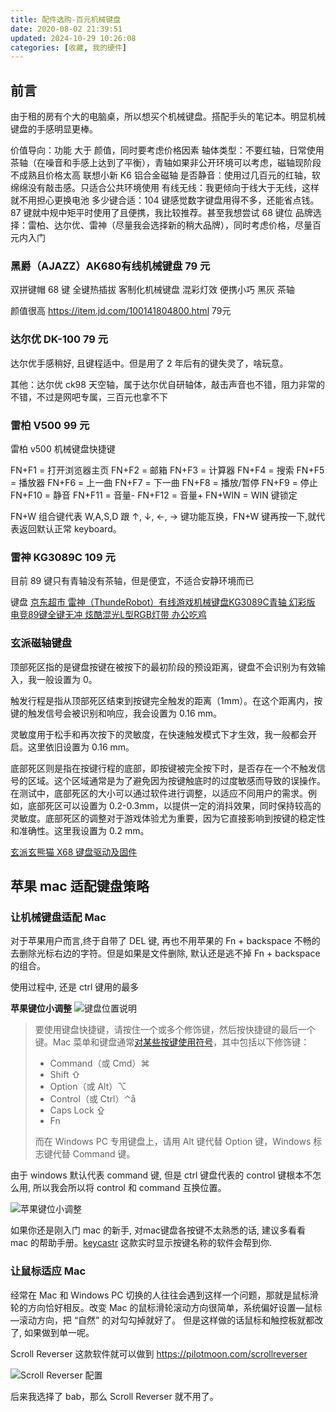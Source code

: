 ```yaml
---
title: 配件选购-百元机械键盘
date: 2020-08-02 21:39:51
updated: 2024-10-29 10:26:08
categories: [收藏, 我的硬件]
---
```


## 前言

由于租的房有个大的电脑桌，所以想买个机械键盘。搭配手头的笔记本。明显机械键盘的手感明显更棒。

价值导向：功能 大于 颜值，同时要考虑价格因素
轴体类型：不要红轴，日常使用茶轴（在噪音和手感上达到了平衡），青轴如果非公开环境可以考虑，磁轴现阶段不成熟且价格太高
联想小新 K6 铝合金磁轴
是否静音：使用过几百元的红轴，软绵绵没有敲击感。只适合公共环境使用
有线无线：我更倾向于线大于无线，这样就不用担心更换电池
多少键合适：104 键感觉数字键盘用得不多，还能省点钱。87 键就中规中矩平时使用了且便携，我比较推荐。甚至我想尝试 68 键位
品牌选择：雷柏、达尔优、雷神（尽量我会选择新的稍大品牌），同时考虑价格，尽量百元内入门

<!-- more -->

### 黑爵（AJAZZ）AK680有线机械键盘 79 元

双拼键帽 68 键 全键热插拔 客制化机械键盘 混彩灯效 便携小巧 黑灰 茶轴

颜值很高
https://item.jd.com/100141804800.html 79元

### 达尔优 DK-100 79 元

达尔优手感稍好, 且键程适中。但是用了 2 年后有的键失灵了，啥玩意。

其他：达尔优 ck98 天空轴，属于达尔优自研轴体，敲击声音也不错，阻力非常的不错，不过是网吧专属，三百元也拿不下

### 雷柏 V500 99 元

雷柏 v500 机械键盘快捷键

FN+F1 = 打开浏览器主页
FN+F2 = 邮箱
FN+F3 = 计算器
FN+F4 = 搜索
FN+F5 = 播放器
FN+F6 = 上一曲
FN+F7 = 下一曲
FN+F8 = 播放/暂停
FN+F9 = 停止
FN+F10 = 静音
FN+F11 = 音量-
FN+F12 = 音量+
FN+WIN = WIN 键锁定

FN+W 组合键代表 W,A,S,D 跟 ↑, ↓, ←, → 键功能互换，FN+W 键再按一下,就代表返回默认正常 keyboard。

### 雷神 KG3089C 109 元

目前 89 键只有青轴没有茶轴，但是便宜，不适合安静环境而已

键盘 [京东超市 雷神（ThundeRobot）有线游戏机械键盘KG3089C青轴 幻彩版 电竞89键全键无冲 炫酷混光L型RGB灯带 办公吃鸡](https://item.jd.com/100016060292.html)

### 玄派磁轴键盘

顶部死区指的是键盘按键在被按下的最初阶段的预设距离，键盘不会识别为有效输入，我一般设置为 0。

触发行程是指从顶部死区结束到按键完全触发的距离（1mm）。在这个距离内，按键的触发信号会被识别和响应，我会设置为 0.16 mm。

灵敏度用于松手和再次按下的灵敏度，在快速触发模式下才生效，我一般都会开启。这里依旧设置为 0.16 mm。

底部死区则是指在按键行程的底部，即按键被完全按下时，是否存在一个不触发信号的区域。这个区域通常是为了避免因为按键触底时的过度敏感而导致的误操作。在测试中，底部死区的大小可以通过软件进行调整，以适应不同用户的需求。例如，底部死区可以设置为 0.2-0.3mm，以提供一定的消抖效果，同时保持较高的灵敏度。底部死区的调整对于游戏体验尤为重要，因为它直接影响到按键的稳定性和准确性。这里我设置为 0.2 mm。

[玄派玄熊猫 X68 键盘驱动及固件](https://metaphyuni.com/pc/driver_download)

## 苹果 mac 适配键盘策略

### 让机械键盘适配 Mac

对于苹果用户而言,终于自带了 DEL 键, 再也不用苹果的 Fn + backspace 不畅的去删除光标右边的字符。但是如果是文件删除, 默认还是逃不掉  Fn + backspace 的组合。

使用过程中, 还是 ctrl 键用的最多

**苹果键位小调整**
![键盘位置说明](/images/收藏-我的硬件/2020年-记录百元机械键盘选购/键盘位置说明.png)

> 要使用键盘快捷键，请按住一个或多个修饰键，然后按快捷键的最后一个键。Mac 菜单和键盘通常[对某些按键使用符号](https://support.apple.com/zh-cn/guide/mac-help/what-are-those-symbols-shown-in-menus-cpmh0011/mac)，其中包括以下修饰键：
>
> * Command（或 Cmd）⌘
> * Shift ⇧
> * Option（或 Alt）⌥
> * Control（或 Ctrl）⌃å
> * Caps Lock ⇪
> * Fn
>
> 而在 Windows PC 专用键盘上，请用 Alt 键代替 Option 键，Windows 标志键代替 Command 键。

由于 windows 默认代表 command 键, 但是 ctrl 键盘代表的 control 键根本不怎么用, 所以我会所以将 control 和 command 互换位置。

![苹果键位小调整](/images/收藏-我的硬件/2020年-记录百元机械键盘选购/苹果键位小调整.png)

如果你还是刚入门 mac 的新手, 对mac键盘各按键不太熟悉的话, 建议多看看 mac 的帮助手册。[keycastr](https://github.com/keycastr/keycastr) 这款实时显示按键名称的软件会帮到你.

### 让鼠标适应 Mac

经常在 Mac 和 Windows PC 切换的人往往会遇到这样一个问题，那就是鼠标滑轮的方向恰好相反。改变 Mac 的鼠标滑轮滚动方向很简单，系统偏好设置—鼠标—滚动方向，把 “自然” 的对勾勾掉就好了。 但是这样做的话鼠标和触控板就都改了, 如果做到单一呢。

Scroll Reverser 这款软件就可以做到
<https://pilotmoon.com/scrollreverser>

![Scroll Reverser 配置](/images/收藏-我的硬件/2020年-记录百元机械键盘选购/Scroll%20Reverser配置.png)

后来我选择了 bab，那么 Scroll Reverser 就不用了。
